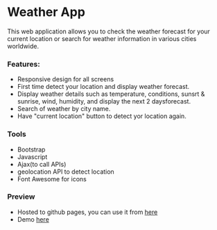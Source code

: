 # Weather App
This web application allows you to check the weather forecast for your current location or search for weather information in various cities worldwide.

### Features:
- Responsive design for all screens
- First time detect your location and display weather forecast.
- Display weather details such as temperature, conditions, sunsrt & sunrise, wind, humidity, and display the next 2 daysforecast.
- Search of weather by city name.
- Have "current location" button to detect yor location again.

### Tools
* Bootstrap
* Javascript
* Ajax(to call APIs)
* geolocation API to detect location
* Font Awesome for icons

### Preview
* Hosted to github pages, you can use it from [here](https://nadia-yasser-fouad.github.io/Weather-App/)
* Demo [here](https://github.com/user-attachments/assets/9d65950a-1606-49ac-9080-ffe84d31fe7a)
  

  

